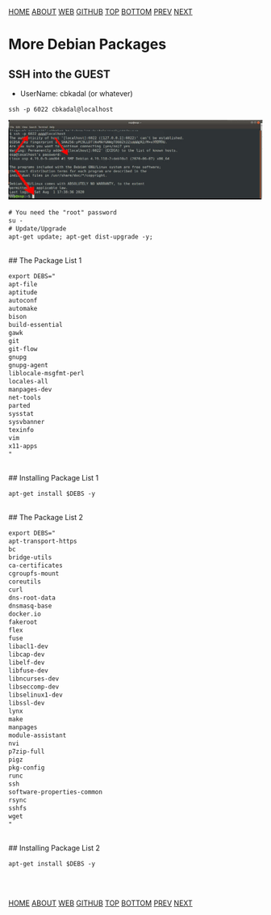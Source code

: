 ---
---

[HOME](index.md)
[ABOUT](README.md)
[WEB](https://osp4diss.vlsm.org/)
[GITHUB](https://github.com/UI-FASILKOM-OS/osp4diss/)
[TOP](#)
[BOTTOM](#endofpage)
[PREV](UpdateDebian.md)
[NEXT](Welcome2GNULinux.md)

# More Debian Packages

## SSH into the GUEST

* UserName: cbkadal (or whatever)

```
ssh -p 6022 cbkadal@localhost

```

<img src="pictures/H-OSP-08.jpg"  width="960">

```
# You need the "root" password
su -
# Update/Upgrade
apt-get update; apt-get dist-upgrade -y;

```
<br>
## The Package List 1

```
export DEBS="
apt-file
aptitude
autoconf
automake
bison
build-essential
gawk
git
git-flow
gnupg
gnupg-agent
liblocale-msgfmt-perl
locales-all
manpages-dev
net-tools
parted
sysstat
sysvbanner
texinfo
vim
x11-apps
"

```
<br>
## Installing Package List 1

```
apt-get install $DEBS -y

```


<br>
## The Package List 2

```
export DEBS="
apt-transport-https
bc
bridge-utils
ca-certificates
cgroupfs-mount
coreutils
curl
dns-root-data
dnsmasq-base
docker.io
fakeroot
flex
fuse 
libacl1-dev
libcap-dev
libelf-dev
libfuse-dev
libncurses-dev
libseccomp-dev
libselinux1-dev
libssl-dev
lynx
make
manpages
module-assistant
nvi
p7zip-full
pigz
pkg-config
runc
ssh
software-properties-common
rsync
sshfs
wget
"

```



<br>
## Installing Package List 2

```
apt-get install $DEBS -y

```

<br id="endofpage"><br>

[HOME](index.md)
[ABOUT](README.md)
[WEB](https://osp4diss.vlsm.org/)
[GITHUB](https://github.com/UI-FASILKOM-OS/osp4diss/)
[TOP](#)
[BOTTOM](#endofpage)
[PREV](UpdateDebian.md)
[NEXT](Welcome2GNULinux.md)
<br>

